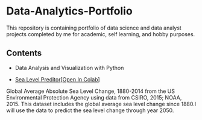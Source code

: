 # Data-Analytics-Portfolio
This repository is containing portfolio of data science and data analyst projects completed by me for academic, self learning, and hobby purposes.

## Contents
- Data Analysis and Visualization with Python
* [Sea Level Preditor](https://github.com/thuan1109/Data-Analyst-Portfolio/blob/main/Sea_Level_Preditor_.ipynb)[[Open In Colab](https://colab.research.google.com/drive/1exkouluuDM2pFAJZ4iV5hwygbwKOBFYK#scrollTo=Pq5BFI5lFtJt)]


Global Average Absolute Sea Level Change, 1880-2014 from the US Environmental Protection Agency using data from CSIRO, 2015; NOAA, 2015.
  This dataset includes the global average sea level change since 1880.I will use the data to predict the sea level change through year 2050.  
